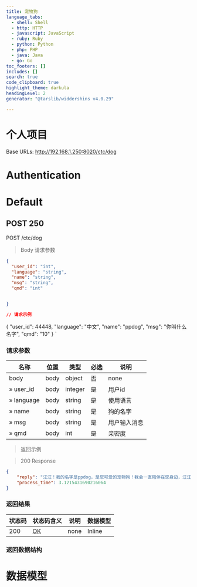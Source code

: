 ```yaml
---
title: 宠物狗
language_tabs:
  - shell: Shell
  - http: HTTP
  - javascript: JavaScript
  - ruby: Ruby
  - python: Python
  - php: PHP
  - java: Java
  - go: Go
toc_footers: []
includes: []
search: true
code_clipboard: true
highlight_theme: darkula
headingLevel: 2
generator: "@tarslib/widdershins v4.0.29"

---
```


# 个人项目

Base URLs:   http://192.168.1.250:8020/ctc/dog

# Authentication

# Default

## POST 250

POST /ctc/dog

> Body 请求参数
```json
{
  "user_id": "int",
  "language": "string",
  "name": "string",
  "msg": "string",
  "qmd": "int"


}

// 请求示例
```
{
  "user_id": 44448,
  "language": "中文",
  "name": "ppdog",
  "msg": "你叫什么名字",
  "qmd": "10"
}
`
### 请求参数

|名称|位置|类型|必选|说明|
|---|---|---|---|---|
|body|body|object| 否 |none|
|» user_id|body|integer| 是 |用户id|
|» language|body|string| 是 |使用语言|
|» name|body|string| 是 |狗的名字|
|» msg|body|string| 是 |用户输入消息|
|» qmd|body|int| 是 |亲密度|

> 返回示例

> 200 Response

```json
{
    "reply": "汪汪！我的名字是ppdog，是您可爱的宠物狗！我会一直陪伴在您身边，汪汪！",
    "process_time": 3.1215431690216064
}
```

### 返回结果

|状态码|状态码含义|说明|数据模型|
|---|---|---|---|
|200|[OK](https://tools.ietf.org/html/rfc7231#section-6.3.1)|none|Inline|

### 返回数据结构

# 数据模型

